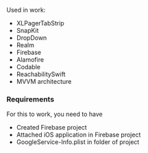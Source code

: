 
Used in work:
- XLPagerTabStrip
- SnapKit
- DropDown
- Realm
- Firebase
- Alamofire
- Codable
- ReachabilitySwift
- MVVM architecture

### Requirements
For this to work, you need to have

- Created Firebase project
- Attached iOS  application in Firebase project
- GoogleService-Info.plist in folder of project

